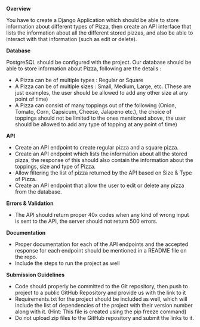 **Overview**

You have to create a Django Application which should be able to store information about different types of Pizza, then create an API interface that lists the information about all the different stored pizzas, and also be able to  interact with that information (such as edit or delete).

**Database**

PostgreSQL should be configured with the project. Our database should be able to store information about Pizza, following are the details :

- A Pizza can be of multiple types : Regular or Square
- A Pizza can be of multiple sizes : Small, Medium, Large, etc. (These are just examples, the user should be allowed to add any other size at any point of time)
- A Pizza can consist of many toppings out of the following (Onion, Tomato, Corn, Capsicum, Cheese, Jalapeno etc.), the choice of toppings should not be limited to the ones mentioned above, the user should be allowed to add any type of topping at any point of time)

**API**

- Create an API endpoint to create regular pizza and a square pizza.
- Create an API endpoint which lists the information about all the stored pizza, the response of this should also contain the information about the toppings, size and type of Pizza.
- Allow filtering the list of pizza returned by the API based on Size & Type of Pizza.
- Create an API endpoint that allow the user to edit or delete any pizza from the database.

**Errors & Validation**

- The API should return proper 40x codes when any kind of wrong input is sent to the API, the server should not return 500 errors.

**Documentation**

- Proper documentation for each of the API endpoints and the accepted response for each endpoint should be mentioned in a README file on the repo.
- Include the steps to run the project as well

**Submission Guidelines**

- Code should properly be committed to the Git repository, then push to project to a public GitHub Repository and provide us with the link to it
- Requirements.txt for the project should be included as well, which will include the list of dependencies of the project with their version number along with it. (Hint: This file is created using the pip freeze command)
- Do not upload zip files to the GitHub repository and submit the links to it.